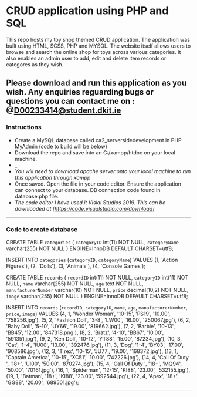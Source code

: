 # CRUD application using PHP and SQL
This repo hosts my toy shop themed CRUD application. The application was built using HTML, SCSS, PHP and MYSQL. The website itself allows users to browse and search the online shop for toys across various categories. It also enables an admin user to add, edit and delete item records or categores as they wish.

Please download and run this application as you wish. Any enquiries reguarding bugs or questions you can contact me on
: @D00233414@student.dkit.ie
---
### Instructions
* Create a MySQL database called ca2_serversidedevelopment in PHP MyAdmin (code to build will be below)
* Download the repo and save into an C:/xampp/htdoc on your local machine. 
*  _
* *You will need to download apache server onto your local machine to run this application through xampp*
* Once saved. Open the file in your code editor. Ensure the application can connect to your database. DB connection code found in database.php file.
* *The code editor I have used it Visial Studios 2019. This can be downloaded at [https://code.visualstudio.com/download]*
---
### Code to create database

CREATE TABLE `categories` (
  `categoryID` int(11) NOT NULL,
  `categoryName` varchar(255) NOT NULL
) ENGINE=InnoDB DEFAULT CHARSET=utf8;

INSERT INTO `categories` (`categoryID`, `categoryName`)
 VALUES
(1, 'Action Figures'),
(2, 'Dolls'),
(3, 'Animals'),
(4, 'Console Games');

CREATE TABLE `records` (
  `recordID` int(11) NOT NULL,
  `categoryID` int(11) NOT NULL,
  `name` varchar(255) NOT NULL,
  `age` text NOT NULL,
  `manufacturerNumber` varchar(10) NOT NULL,
  `price` decimal(10,2) NOT NULL,
  `image` varchar(255) NOT NULL
) ENGINE=InnoDB DEFAULT CHARSET=utf8;

INSERT INTO `records` (`recordID`, `categoryID`, `name`, `age`, `manufacturerNumber`, `price`, `image`) 
VALUES
(4, 1, 'Wonder Woman', '10-15', 'PS19', '10.00', '758256.jpg'),
(5, 2, 'Fashion Doll', '3-8', 'LW00', '16.00', '250067.jpg'),
(6, 2, 'Baby Doll', '5-10', 'UY66', '19.00', '819662.jpg'),
(7, 2, 'Barbie', '10-13', 'BB45', '12.00', '847318.png'),
(8, 2, 'Bratz', '4-10', 'BB67', '10.00', '591351.jpg'),
(9, 2, 'Ken Doll', '10-12', 'YT88', '15.00', '87234.jpg'),
(10, 3, 'Cat', '1-4', 'IU00', '13.00', '392476.jpg'),
(11, 3, 'Dog', '1-4', 'BY03', '17.00', '908586.jpg'),
(12, 3, 'T rex', '10-15', 'JU77', '19.00', '168372.jpg'),
(13, 1, 'Captain America', '10-15', 'XC51', '10.00', '742226.jpg'),
(14, 4, 'Call Of Duty ', '18+', 'UI00', '50.00', '870274.jpg'),
(15, 4, 'Call Of Duty ', '18+', 'MQ94', '50.00', '70161.jpg'),
(16, 1, 'Spiderman', '12-15', 'KI88', '23.00', '532155.jpg'),
(19, 1, 'Batman', '18+', 'KI88', '23.00', '592544.jpg'),
(22, 4, 'Apex', '18+', 'GG88', '20.00', '689501.jpg');

---